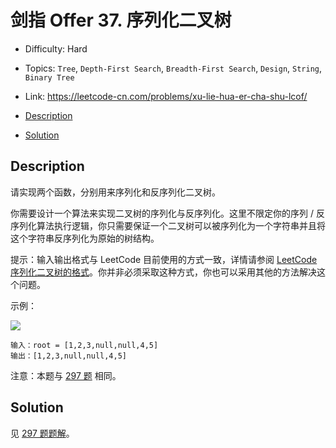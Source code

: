 <!-- omit in toc -->
# 剑指 Offer 37.  序列化二叉树

- Difficulty: Hard
- Topics: `Tree`, `Depth-First Search`, `Breadth-First Search`, `Design`, `String`, `Binary Tree`
- Link: https://leetcode-cn.com/problems/xu-lie-hua-er-cha-shu-lcof/

- [Description](#description)
- [Solution](#solution)

## Description

请实现两个函数，分别用来序列化和反序列化二叉树。

你需要设计一个算法来实现二叉树的序列化与反序列化。这里不限定你的序列 / 反序列化算法执行逻辑，你只需要保证一个二叉树可以被序列化为一个字符串并且将这个字符串反序列化为原始的树结构。

提示：输入输出格式与 LeetCode 目前使用的方式一致，详情请参阅 [LeetCode 序列化二叉树的格式](https://support.leetcode-cn.com/hc/kb/article/1194353/)。你并非必须采取这种方式，你也可以采用其他的方法解决这个问题。

示例：

![](https://assets.leetcode.com/uploads/2020/09/15/serdeser.jpg)

```
输入：root = [1,2,3,null,null,4,5]
输出：[1,2,3,null,null,4,5]
```

注意：本题与 [297 题](./297.%20Serialize%20and%20Deserialize%20Binary%20Tree%20二叉树的序列化与反序列化.md) 相同。

## Solution

见 [297 题题解](./297.%20Serialize%20and%20Deserialize%20Binary%20Tree%20二叉树的序列化与反序列化.md#Solution)。
